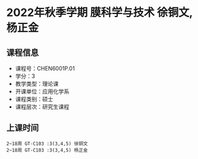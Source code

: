 # 2022年秋季学期 膜科学与技术 徐铜文, 杨正金






## 课程信息

- 课程号：CHEN6001P.01
- 学分：3
- 教学类型：理论课
- 开课单位：应用化学系
- 课程类别：硕士
- 课程层次：研究生课程

## 上课时间

```
2~18周 GT-C103 :3(3,4,5) 徐铜文
2~18周 GT-C103 :3(3,4,5) 杨正金
```

